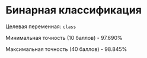 # Бинарная классификация
Целевая переменная: `class`

Минимальная точность (10 баллов) - 97.690%

Максимальная точность (40 баллов) - 98.845%
        
